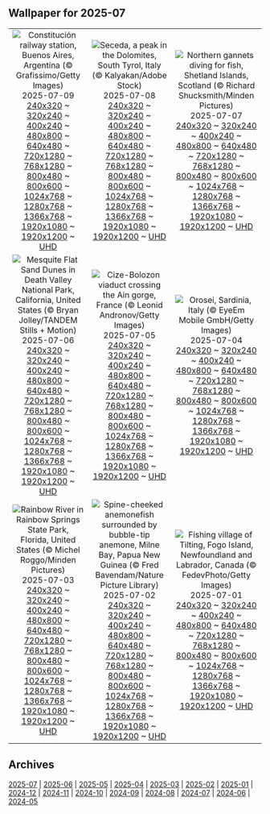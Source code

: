 ## Wallpaper for 2025-07
|      |      |      |
| :----: | :----: | :----: |
|![Constitución railway station, Buenos Aires, Argentina (© Grafissimo/Getty Images)](https://www.bing.com/th?id=OHR.ConstitucionStation_ROW5458871760_320x240.jpg)<br />2025-07-09<br />[240x320](https://www.bing.com/th?id=OHR.ConstitucionStation_ROW5458871760_240x320.jpg) ~ [320x240](https://www.bing.com/th?id=OHR.ConstitucionStation_ROW5458871760_320x240.jpg) ~ [400x240](https://www.bing.com/th?id=OHR.ConstitucionStation_ROW5458871760_400x240.jpg) ~ [480x800](https://www.bing.com/th?id=OHR.ConstitucionStation_ROW5458871760_480x800.jpg) ~ [640x480](https://www.bing.com/th?id=OHR.ConstitucionStation_ROW5458871760_640x480.jpg) ~ [720x1280](https://www.bing.com/th?id=OHR.ConstitucionStation_ROW5458871760_720x1280.jpg) ~ [768x1280](https://www.bing.com/th?id=OHR.ConstitucionStation_ROW5458871760_768x1280.jpg) ~ [800x480](https://www.bing.com/th?id=OHR.ConstitucionStation_ROW5458871760_800x480.jpg) ~ [800x600](https://www.bing.com/th?id=OHR.ConstitucionStation_ROW5458871760_800x600.jpg) ~ [1024x768](https://www.bing.com/th?id=OHR.ConstitucionStation_ROW5458871760_1024x768.jpg) ~ [1280x768](https://www.bing.com/th?id=OHR.ConstitucionStation_ROW5458871760_1280x768.jpg) ~ [1366x768](https://www.bing.com/th?id=OHR.ConstitucionStation_ROW5458871760_1366x768.jpg) ~ [1920x1080](https://www.bing.com/th?id=OHR.ConstitucionStation_ROW5458871760_1920x1080.jpg) ~ [1920x1200](https://www.bing.com/th?id=OHR.ConstitucionStation_ROW5458871760_1920x1200.jpg) ~ [UHD](https://www.bing.com/th?id=OHR.ConstitucionStation_ROW5458871760_UHD.jpg)|![Seceda, a peak in the Dolomites, South Tyrol, Italy (© Kalyakan/Adobe Stock)](https://www.bing.com/th?id=OHR.SecedaPeak_ROW5372649409_320x240.jpg)<br />2025-07-08<br />[240x320](https://www.bing.com/th?id=OHR.SecedaPeak_ROW5372649409_240x320.jpg) ~ [320x240](https://www.bing.com/th?id=OHR.SecedaPeak_ROW5372649409_320x240.jpg) ~ [400x240](https://www.bing.com/th?id=OHR.SecedaPeak_ROW5372649409_400x240.jpg) ~ [480x800](https://www.bing.com/th?id=OHR.SecedaPeak_ROW5372649409_480x800.jpg) ~ [640x480](https://www.bing.com/th?id=OHR.SecedaPeak_ROW5372649409_640x480.jpg) ~ [720x1280](https://www.bing.com/th?id=OHR.SecedaPeak_ROW5372649409_720x1280.jpg) ~ [768x1280](https://www.bing.com/th?id=OHR.SecedaPeak_ROW5372649409_768x1280.jpg) ~ [800x480](https://www.bing.com/th?id=OHR.SecedaPeak_ROW5372649409_800x480.jpg) ~ [800x600](https://www.bing.com/th?id=OHR.SecedaPeak_ROW5372649409_800x600.jpg) ~ [1024x768](https://www.bing.com/th?id=OHR.SecedaPeak_ROW5372649409_1024x768.jpg) ~ [1280x768](https://www.bing.com/th?id=OHR.SecedaPeak_ROW5372649409_1280x768.jpg) ~ [1366x768](https://www.bing.com/th?id=OHR.SecedaPeak_ROW5372649409_1366x768.jpg) ~ [1920x1080](https://www.bing.com/th?id=OHR.SecedaPeak_ROW5372649409_1920x1080.jpg) ~ [1920x1200](https://www.bing.com/th?id=OHR.SecedaPeak_ROW5372649409_1920x1200.jpg) ~ [UHD](https://www.bing.com/th?id=OHR.SecedaPeak_ROW5372649409_UHD.jpg)|![Northern gannets diving for fish, Shetland Islands, Scotland (© Richard Shucksmith/Minden Pictures)](https://www.bing.com/th?id=OHR.ShetlandGannets_ROW5283114134_320x240.jpg)<br />2025-07-07<br />[240x320](https://www.bing.com/th?id=OHR.ShetlandGannets_ROW5283114134_240x320.jpg) ~ [320x240](https://www.bing.com/th?id=OHR.ShetlandGannets_ROW5283114134_320x240.jpg) ~ [400x240](https://www.bing.com/th?id=OHR.ShetlandGannets_ROW5283114134_400x240.jpg) ~ [480x800](https://www.bing.com/th?id=OHR.ShetlandGannets_ROW5283114134_480x800.jpg) ~ [640x480](https://www.bing.com/th?id=OHR.ShetlandGannets_ROW5283114134_640x480.jpg) ~ [720x1280](https://www.bing.com/th?id=OHR.ShetlandGannets_ROW5283114134_720x1280.jpg) ~ [768x1280](https://www.bing.com/th?id=OHR.ShetlandGannets_ROW5283114134_768x1280.jpg) ~ [800x480](https://www.bing.com/th?id=OHR.ShetlandGannets_ROW5283114134_800x480.jpg) ~ [800x600](https://www.bing.com/th?id=OHR.ShetlandGannets_ROW5283114134_800x600.jpg) ~ [1024x768](https://www.bing.com/th?id=OHR.ShetlandGannets_ROW5283114134_1024x768.jpg) ~ [1280x768](https://www.bing.com/th?id=OHR.ShetlandGannets_ROW5283114134_1280x768.jpg) ~ [1366x768](https://www.bing.com/th?id=OHR.ShetlandGannets_ROW5283114134_1366x768.jpg) ~ [1920x1080](https://www.bing.com/th?id=OHR.ShetlandGannets_ROW5283114134_1920x1080.jpg) ~ [1920x1200](https://www.bing.com/th?id=OHR.ShetlandGannets_ROW5283114134_1920x1200.jpg) ~ [UHD](https://www.bing.com/th?id=OHR.ShetlandGannets_ROW5283114134_UHD.jpg)|
|![Mesquite Flat Sand Dunes in Death Valley National Park, California, United States (© Bryan Jolley/TANDEM Stills + Motion)](https://www.bing.com/th?id=OHR.MesquiteFlats_ROW5187767291_320x240.jpg)<br />2025-07-06<br />[240x320](https://www.bing.com/th?id=OHR.MesquiteFlats_ROW5187767291_240x320.jpg) ~ [320x240](https://www.bing.com/th?id=OHR.MesquiteFlats_ROW5187767291_320x240.jpg) ~ [400x240](https://www.bing.com/th?id=OHR.MesquiteFlats_ROW5187767291_400x240.jpg) ~ [480x800](https://www.bing.com/th?id=OHR.MesquiteFlats_ROW5187767291_480x800.jpg) ~ [640x480](https://www.bing.com/th?id=OHR.MesquiteFlats_ROW5187767291_640x480.jpg) ~ [720x1280](https://www.bing.com/th?id=OHR.MesquiteFlats_ROW5187767291_720x1280.jpg) ~ [768x1280](https://www.bing.com/th?id=OHR.MesquiteFlats_ROW5187767291_768x1280.jpg) ~ [800x480](https://www.bing.com/th?id=OHR.MesquiteFlats_ROW5187767291_800x480.jpg) ~ [800x600](https://www.bing.com/th?id=OHR.MesquiteFlats_ROW5187767291_800x600.jpg) ~ [1024x768](https://www.bing.com/th?id=OHR.MesquiteFlats_ROW5187767291_1024x768.jpg) ~ [1280x768](https://www.bing.com/th?id=OHR.MesquiteFlats_ROW5187767291_1280x768.jpg) ~ [1366x768](https://www.bing.com/th?id=OHR.MesquiteFlats_ROW5187767291_1366x768.jpg) ~ [1920x1080](https://www.bing.com/th?id=OHR.MesquiteFlats_ROW5187767291_1920x1080.jpg) ~ [1920x1200](https://www.bing.com/th?id=OHR.MesquiteFlats_ROW5187767291_1920x1200.jpg) ~ [UHD](https://www.bing.com/th?id=OHR.MesquiteFlats_ROW5187767291_UHD.jpg)|![Cize-Bolozon viaduct crossing the Ain gorge, France (© Leonid Andronov/Getty Images)](https://www.bing.com/th?id=OHR.BolozonViaduct_ROW4997285549_320x240.jpg)<br />2025-07-05<br />[240x320](https://www.bing.com/th?id=OHR.BolozonViaduct_ROW4997285549_240x320.jpg) ~ [320x240](https://www.bing.com/th?id=OHR.BolozonViaduct_ROW4997285549_320x240.jpg) ~ [400x240](https://www.bing.com/th?id=OHR.BolozonViaduct_ROW4997285549_400x240.jpg) ~ [480x800](https://www.bing.com/th?id=OHR.BolozonViaduct_ROW4997285549_480x800.jpg) ~ [640x480](https://www.bing.com/th?id=OHR.BolozonViaduct_ROW4997285549_640x480.jpg) ~ [720x1280](https://www.bing.com/th?id=OHR.BolozonViaduct_ROW4997285549_720x1280.jpg) ~ [768x1280](https://www.bing.com/th?id=OHR.BolozonViaduct_ROW4997285549_768x1280.jpg) ~ [800x480](https://www.bing.com/th?id=OHR.BolozonViaduct_ROW4997285549_800x480.jpg) ~ [800x600](https://www.bing.com/th?id=OHR.BolozonViaduct_ROW4997285549_800x600.jpg) ~ [1024x768](https://www.bing.com/th?id=OHR.BolozonViaduct_ROW4997285549_1024x768.jpg) ~ [1280x768](https://www.bing.com/th?id=OHR.BolozonViaduct_ROW4997285549_1280x768.jpg) ~ [1366x768](https://www.bing.com/th?id=OHR.BolozonViaduct_ROW4997285549_1366x768.jpg) ~ [1920x1080](https://www.bing.com/th?id=OHR.BolozonViaduct_ROW4997285549_1920x1080.jpg) ~ [1920x1200](https://www.bing.com/th?id=OHR.BolozonViaduct_ROW4997285549_1920x1200.jpg) ~ [UHD](https://www.bing.com/th?id=OHR.BolozonViaduct_ROW4997285549_UHD.jpg)|![Orosei, Sardinia, Italy (© EyeEm Mobile GmbH/Getty Images)](https://www.bing.com/th?id=OHR.OroseiSardegna_ROW4878996208_320x240.jpg)<br />2025-07-04<br />[240x320](https://www.bing.com/th?id=OHR.OroseiSardegna_ROW4878996208_240x320.jpg) ~ [320x240](https://www.bing.com/th?id=OHR.OroseiSardegna_ROW4878996208_320x240.jpg) ~ [400x240](https://www.bing.com/th?id=OHR.OroseiSardegna_ROW4878996208_400x240.jpg) ~ [480x800](https://www.bing.com/th?id=OHR.OroseiSardegna_ROW4878996208_480x800.jpg) ~ [640x480](https://www.bing.com/th?id=OHR.OroseiSardegna_ROW4878996208_640x480.jpg) ~ [720x1280](https://www.bing.com/th?id=OHR.OroseiSardegna_ROW4878996208_720x1280.jpg) ~ [768x1280](https://www.bing.com/th?id=OHR.OroseiSardegna_ROW4878996208_768x1280.jpg) ~ [800x480](https://www.bing.com/th?id=OHR.OroseiSardegna_ROW4878996208_800x480.jpg) ~ [800x600](https://www.bing.com/th?id=OHR.OroseiSardegna_ROW4878996208_800x600.jpg) ~ [1024x768](https://www.bing.com/th?id=OHR.OroseiSardegna_ROW4878996208_1024x768.jpg) ~ [1280x768](https://www.bing.com/th?id=OHR.OroseiSardegna_ROW4878996208_1280x768.jpg) ~ [1366x768](https://www.bing.com/th?id=OHR.OroseiSardegna_ROW4878996208_1366x768.jpg) ~ [1920x1080](https://www.bing.com/th?id=OHR.OroseiSardegna_ROW4878996208_1920x1080.jpg) ~ [1920x1200](https://www.bing.com/th?id=OHR.OroseiSardegna_ROW4878996208_1920x1200.jpg) ~ [UHD](https://www.bing.com/th?id=OHR.OroseiSardegna_ROW4878996208_UHD.jpg)|
|![Rainbow River in Rainbow Springs State Park, Florida, United States (© Michel Roggo/Minden Pictures)](https://www.bing.com/th?id=OHR.RainbowRiver_ROW4765713461_320x240.jpg)<br />2025-07-03<br />[240x320](https://www.bing.com/th?id=OHR.RainbowRiver_ROW4765713461_240x320.jpg) ~ [320x240](https://www.bing.com/th?id=OHR.RainbowRiver_ROW4765713461_320x240.jpg) ~ [400x240](https://www.bing.com/th?id=OHR.RainbowRiver_ROW4765713461_400x240.jpg) ~ [480x800](https://www.bing.com/th?id=OHR.RainbowRiver_ROW4765713461_480x800.jpg) ~ [640x480](https://www.bing.com/th?id=OHR.RainbowRiver_ROW4765713461_640x480.jpg) ~ [720x1280](https://www.bing.com/th?id=OHR.RainbowRiver_ROW4765713461_720x1280.jpg) ~ [768x1280](https://www.bing.com/th?id=OHR.RainbowRiver_ROW4765713461_768x1280.jpg) ~ [800x480](https://www.bing.com/th?id=OHR.RainbowRiver_ROW4765713461_800x480.jpg) ~ [800x600](https://www.bing.com/th?id=OHR.RainbowRiver_ROW4765713461_800x600.jpg) ~ [1024x768](https://www.bing.com/th?id=OHR.RainbowRiver_ROW4765713461_1024x768.jpg) ~ [1280x768](https://www.bing.com/th?id=OHR.RainbowRiver_ROW4765713461_1280x768.jpg) ~ [1366x768](https://www.bing.com/th?id=OHR.RainbowRiver_ROW4765713461_1366x768.jpg) ~ [1920x1080](https://www.bing.com/th?id=OHR.RainbowRiver_ROW4765713461_1920x1080.jpg) ~ [1920x1200](https://www.bing.com/th?id=OHR.RainbowRiver_ROW4765713461_1920x1200.jpg) ~ [UHD](https://www.bing.com/th?id=OHR.RainbowRiver_ROW4765713461_UHD.jpg)|![Spine-cheeked anemonefish surrounded by bubble-tip anemone, Milne Bay, Papua New Guinea (© Fred Bavendam/Nature Picture Library)](https://www.bing.com/th?id=OHR.MaroonClownfish_ROW4636021251_320x240.jpg)<br />2025-07-02<br />[240x320](https://www.bing.com/th?id=OHR.MaroonClownfish_ROW4636021251_240x320.jpg) ~ [320x240](https://www.bing.com/th?id=OHR.MaroonClownfish_ROW4636021251_320x240.jpg) ~ [400x240](https://www.bing.com/th?id=OHR.MaroonClownfish_ROW4636021251_400x240.jpg) ~ [480x800](https://www.bing.com/th?id=OHR.MaroonClownfish_ROW4636021251_480x800.jpg) ~ [640x480](https://www.bing.com/th?id=OHR.MaroonClownfish_ROW4636021251_640x480.jpg) ~ [720x1280](https://www.bing.com/th?id=OHR.MaroonClownfish_ROW4636021251_720x1280.jpg) ~ [768x1280](https://www.bing.com/th?id=OHR.MaroonClownfish_ROW4636021251_768x1280.jpg) ~ [800x480](https://www.bing.com/th?id=OHR.MaroonClownfish_ROW4636021251_800x480.jpg) ~ [800x600](https://www.bing.com/th?id=OHR.MaroonClownfish_ROW4636021251_800x600.jpg) ~ [1024x768](https://www.bing.com/th?id=OHR.MaroonClownfish_ROW4636021251_1024x768.jpg) ~ [1280x768](https://www.bing.com/th?id=OHR.MaroonClownfish_ROW4636021251_1280x768.jpg) ~ [1366x768](https://www.bing.com/th?id=OHR.MaroonClownfish_ROW4636021251_1366x768.jpg) ~ [1920x1080](https://www.bing.com/th?id=OHR.MaroonClownfish_ROW4636021251_1920x1080.jpg) ~ [1920x1200](https://www.bing.com/th?id=OHR.MaroonClownfish_ROW4636021251_1920x1200.jpg) ~ [UHD](https://www.bing.com/th?id=OHR.MaroonClownfish_ROW4636021251_UHD.jpg)|![Fishing village of Tilting, Fogo Island, Newfoundland and Labrador, Canada (© FedevPhoto/Getty Images)](https://www.bing.com/th?id=OHR.CanadaDayFogo_ROW4542871312_320x240.jpg)<br />2025-07-01<br />[240x320](https://www.bing.com/th?id=OHR.CanadaDayFogo_ROW4542871312_240x320.jpg) ~ [320x240](https://www.bing.com/th?id=OHR.CanadaDayFogo_ROW4542871312_320x240.jpg) ~ [400x240](https://www.bing.com/th?id=OHR.CanadaDayFogo_ROW4542871312_400x240.jpg) ~ [480x800](https://www.bing.com/th?id=OHR.CanadaDayFogo_ROW4542871312_480x800.jpg) ~ [640x480](https://www.bing.com/th?id=OHR.CanadaDayFogo_ROW4542871312_640x480.jpg) ~ [720x1280](https://www.bing.com/th?id=OHR.CanadaDayFogo_ROW4542871312_720x1280.jpg) ~ [768x1280](https://www.bing.com/th?id=OHR.CanadaDayFogo_ROW4542871312_768x1280.jpg) ~ [800x480](https://www.bing.com/th?id=OHR.CanadaDayFogo_ROW4542871312_800x480.jpg) ~ [800x600](https://www.bing.com/th?id=OHR.CanadaDayFogo_ROW4542871312_800x600.jpg) ~ [1024x768](https://www.bing.com/th?id=OHR.CanadaDayFogo_ROW4542871312_1024x768.jpg) ~ [1280x768](https://www.bing.com/th?id=OHR.CanadaDayFogo_ROW4542871312_1280x768.jpg) ~ [1366x768](https://www.bing.com/th?id=OHR.CanadaDayFogo_ROW4542871312_1366x768.jpg) ~ [1920x1080](https://www.bing.com/th?id=OHR.CanadaDayFogo_ROW4542871312_1920x1080.jpg) ~ [1920x1200](https://www.bing.com/th?id=OHR.CanadaDayFogo_ROW4542871312_1920x1200.jpg) ~ [UHD](https://www.bing.com/th?id=OHR.CanadaDayFogo_ROW4542871312_UHD.jpg)|

## Archives
[2025-07](/archives/2025-07/) | [2025-06](/archives/2025-06/) | [2025-05](/archives/2025-05/) | [2025-04](/archives/2025-04/) | [2025-03](/archives/2025-03/) | [2025-02](/archives/2025-02/) | [2025-01](/archives/2025-01/) | [2024-12](/archives/2024-12/) | [2024-11](/archives/2024-11/) | [2024-10](/archives/2024-10/) | [2024-09](/archives/2024-09/) | [2024-08](/archives/2024-08/) | [2024-07](/archives/2024-07/) | [2024-06](/archives/2024-06/) | [2024-05](/archives/2024-05/)